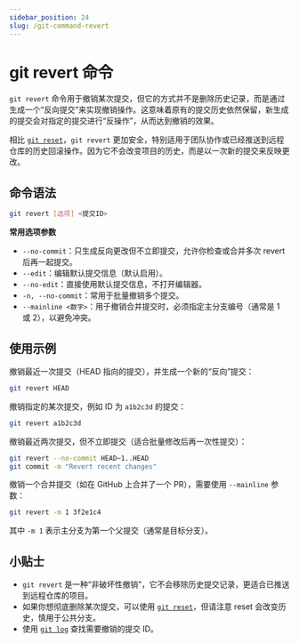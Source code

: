 ```yaml
---
sidebar_position: 24
slug: /git-command-revert
---
```


# git revert 命令

`git revert` 命令用于撤销某次提交，但它的方式并不是删除历史记录，而是通过生成一个“反向提交”来实现撤销操作。这意味着原有的提交历史依然保留，新生成的提交会对指定的提交进行“反操作”，从而达到撤销的效果。

相比 [`git reset`](/git/git-command-reset/)，`git revert` 更加安全，特别适用于团队协作或已经推送到远程仓库的历史回滚操作。因为它不会改变项目的历史，而是以一次新的提交来反映更改。



## 命令语法

```bash
git revert [选项] <提交ID>
```

**常用选项参数**

- `--no-commit`：只生成反向更改但不立即提交，允许你检查或合并多次 revert 后再一起提交。
- `--edit`：编辑默认提交信息（默认启用）。
- `--no-edit`：直接使用默认提交信息，不打开编辑器。
- `-n, --no-commit`：常用于批量撤销多个提交。
- `--mainline <数字>`：用于撤销合并提交时，必须指定主分支编号（通常是 1 或 2），以避免冲突。



## 使用示例

撤销最近一次提交（HEAD 指向的提交），并生成一个新的“反向”提交：

```bash
git revert HEAD
```

撤销指定的某次提交，例如 ID 为 `a1b2c3d` 的提交：

```bash
git revert a1b2c3d
```

撤销最近两次提交，但不立即提交（适合批量修改后再一次性提交）：

```bash
git revert --no-commit HEAD~1..HEAD
git commit -m "Revert recent changes"
```

撤销一个合并提交（如在 GitHub 上合并了一个 PR），需要使用 `--mainline` 参数：

```bash
git revert -m 1 3f2e1c4
```

其中 `-m 1` 表示主分支为第一个父提交（通常是目标分支）。



## 小贴士

- `git revert` 是一种“非破坏性撤销”，它不会移除历史提交记录，更适合已推送到远程仓库的项目。
- 如果你想彻底删除某次提交，可以使用 [`git reset`](/git/git-command-reset/)，但请注意 reset 会改变历史，慎用于公共分支。
- 使用 [`git log`](/git/git-command-log/) 查找需要撤销的提交 ID。
